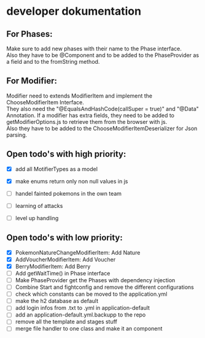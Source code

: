 # developer dokumentation

## For Phases:
Make sure to add new phases with their name to the Phase interface.  
Also they have to be @Component and to be added to the PhaseProvider as a field and to the fromString method.

## For Modifier:
Modifier need to extends ModifierItem and implement the ChooseModifierItem Interface.  
They also need the "@EqualsAndHashCode(callSuper = true)" and "@Data" Annotation.
If a modifier has extra fields, they need to be added to getModifierOptions.js to retrieve them from the browser with js.  
Also they have to be added to the ChooseModifierItemDeserializer for Json parsing.  


## Open todo's with high priority:
- [x] add all MotifierTypes as a model
- [x] make enums return only non null values in js
- [ ] handel fainted pokemons in the own team
- [ ] learning of attacks 
- [ ] level up handling


## Open todo's with low priority:
- [x] PokemonNatureChangeModifierItem: Add Nature
- [x] AddVoucherModifierItem: Add Voucher
- [x] BerryModifierItem: Add Berry
- [ ] Add getWaitTime() in Phase interface
- [ ] Make PhaseProvider get the Phases with dependency injection
- [ ] Combine Start and fightconfig and remove the different configurations
- [ ] check which constants can be moved to the application.yml
- [ ] make the h2 database as default
- [ ] add login infos from .txt to .yml in application-default
- [ ] add an application-default.yml.backupp to the repo
- [ ] remove all the template and stages stuff
- [ ] merge file handler to one class and make it an component